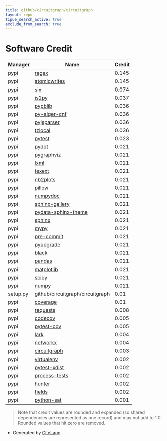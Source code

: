 ```yaml
---
title: github/circuitgraph/circuitgraph
layout: repo
tipue_search_active: true
exclude_from_search: true
---
```

# Software Credit

|Manager|Name|Credit|
|-------|----|------|
|pypi|[regex](https://github.com/mrabarnett/mrab-regex)|0.145|
|pypi|[atomicwrites](https://github.com/untitaker/python-atomicwrites)|0.145|
|pypi|[six](https://pypi.org/project/six)|0.074|
|pypi|[js2py](https://github.com/PiotrDabkowski/Js2Py)|0.037|
|pypi|[pypblib](https://pypi.org/project/pypblib)|0.036|
|pypi|[py-aiger-cnf](https://pypi.org/project/py-aiger-cnf)|0.036|
|pypi|[pyjsparser](https://pypi.org/project/pyjsparser)|0.036|
|pypi|[tzlocal](https://pypi.org/project/tzlocal)|0.036|
|pypi|[pytest](https://docs.pytest.org/en/latest/)|0.023|
|pypi|[pydot](https://pypi.org/project/pydot)|0.021|
|pypi|[pygraphviz](https://pypi.org/project/pygraphviz)|0.021|
|pypi|[lxml](https://pypi.org/project/lxml)|0.021|
|pypi|[texext](https://pypi.org/project/texext)|0.021|
|pypi|[nb2plots](https://pypi.org/project/nb2plots)|0.021|
|pypi|[pillow](https://pypi.org/project/pillow)|0.021|
|pypi|[numpydoc](https://pypi.org/project/numpydoc)|0.021|
|pypi|[sphinx-gallery](https://pypi.org/project/sphinx-gallery)|0.021|
|pypi|[pydata-sphinx-theme](https://pypi.org/project/pydata-sphinx-theme)|0.021|
|pypi|[sphinx](https://pypi.org/project/sphinx)|0.021|
|pypi|[mypy](https://pypi.org/project/mypy)|0.021|
|pypi|[pre-commit](https://pypi.org/project/pre-commit)|0.021|
|pypi|[pyupgrade](https://pypi.org/project/pyupgrade)|0.021|
|pypi|[black](https://pypi.org/project/black)|0.021|
|pypi|[pandas](https://pypi.org/project/pandas)|0.021|
|pypi|[matplotlib](https://pypi.org/project/matplotlib)|0.021|
|pypi|[scipy](https://pypi.org/project/scipy)|0.021|
|pypi|[numpy](https://pypi.org/project/numpy)|0.021|
|setup.py|github/circuitgraph/circuitgraph|0.01|
|pypi|[coverage](https://pypi.org/project/coverage)|0.01|
|pypi|[requests](https://pypi.org/project/requests)|0.008|
|pypi|[codecov](https://github.com/codecov/codecov-python)|0.005|
|pypi|[pytest-cov](https://github.com/pytest-dev/pytest-cov)|0.005|
|pypi|[lark](https://github.com/lark-parser/lark)|0.004|
|pypi|[networkx](https://networkx.org/)|0.004|
|pypi|[circuitgraph](https://github.com/circuitgraph/circuitgraph)|0.003|
|pypi|[virtualenv](https://pypi.org/project/virtualenv)|0.002|
|pypi|[pytest-xdist](https://pypi.org/project/pytest-xdist)|0.002|
|pypi|[process-tests](https://pypi.org/project/process-tests)|0.002|
|pypi|[hunter](https://pypi.org/project/hunter)|0.002|
|pypi|[fields](https://pypi.org/project/fields)|0.002|
|pypi|[python-sat](https://github.com/pysathq/pysat)|0.001|


> Note that credit values are rounded and expanded (so shared dependencies are represented as one record) and may not add to 1.0. Rounded values that hit zero are removed.


- Generated by [CiteLang](https://github.com/vsoch/citelang)
